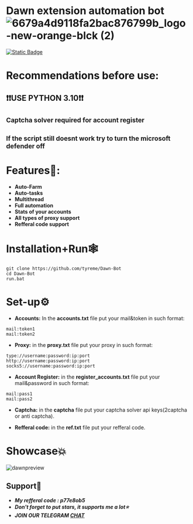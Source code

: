 # Dawn extension automation bot   ![6679a4d9118fa2bac876799b_logo-new-orange-blck (2)](https://github.com/user-attachments/assets/9ebadfbd-cc02-41ca-bb9c-ed0a18af0cb3)





 [![Static Badge](https://img.shields.io/badge/Telegram-Channel-Link?style=for-the-badge&logo=Telegram&logoColor=white&logoSize=auto&color=blue)](https://t.me/+pB6j65Kv7cdjZmU0)

# Recommendations before use:
## ❗❗USE PYTHON 3.10❗❗
## <sup>Captcha solver required for account register<sup>
## <sup>If the script still doesnt work try to turn the microsoft defender off<sup>

# Features🦈:
- **Auto-Farm**
- **Auto-tasks**
- **Multithread**
- **Full automation**
- **Stats of your accounts**
- **All types of proxy support**
- **Refferal code support**

# Installation+Run🕸
```shell
git clone https://github.com/tyreme/Dawn-Bot
cd Dawn-Bot
run.bat
```

# Set-up⚙
- **Accounts:** In the **accounts.txt** file put your mail&token in such format:
```shell
mail:token1
mail:token2
```
- **Proxy:** in the **proxy.txt** file put your proxy in such format:
```shell
type://username:password:ip:port
http://username:password:ip:port
socks5://username:password:ip:port
```
- **Account Register:** in the **register_accounts.txt** file put your mail&password in such format:
 ```shell
mail:pass1
mail:pass2
```
- **Captcha:** in the **captcha** file put your captcha solver api keys(2captcha or anti captcha).

- **Refferal code:** in the **ref.txt** file put your refferal code.


# Showcase💥
![dawnpreview](https://github.com/user-attachments/assets/651de3d6-b206-41d1-836d-76935e66d0ad)





## Support🌟

- ***My refferal code : **p77e8ob5*****
- ***Don't forget to put stars, it supports me a lot⭐***
- ***JOIN OUR TELEGRAM [CHAT](https://t.me/+9j5RcKMfT5s4M2Q0)***
